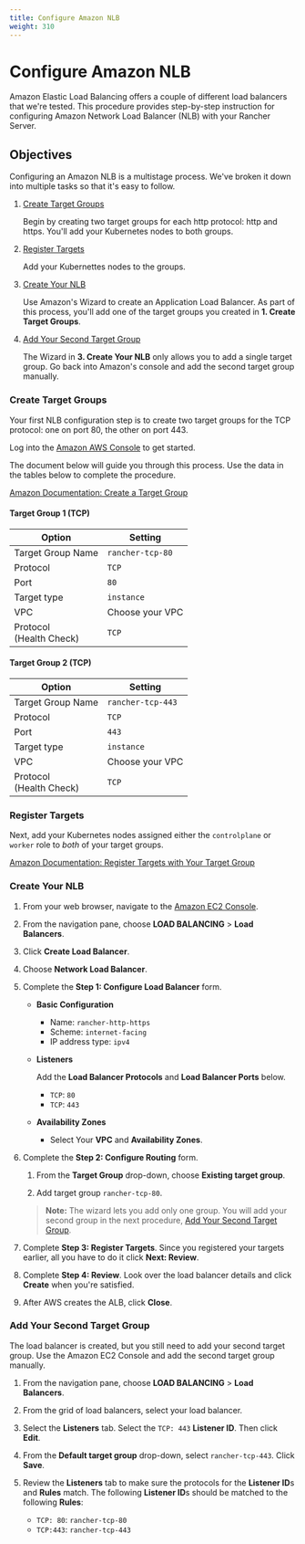 ```yaml
---
title: Configure Amazon NLB
weight: 310
---
```

# Configure Amazon NLB

Amazon Elastic Load Balancing offers a couple of different load balancers that we're tested. This procedure provides step-by-step instruction for configuring Amazon Network Load Balancer (NLB) with your Rancher Server.

## Objectives

Configuring an Amazon NLB is a multistage process. We've broken it down into multiple tasks so that it's easy to follow.

1. [Create Target Groups](#create-target-groups)

	Begin by creating two target groups for each http protocol: http and https. You'll add your Kubernetes nodes to both groups.

2. [Register Targets](#register-targets)

	Add your Kubernettes nodes to the groups.

3. [Create Your NLB](#create-your-NLB)

	Use Amazon's Wizard to create an Application Load Balancer. As part of this process, you'll add one of the target groups you created in **1. Create Target Groups**.

4. [Add Your Second Target Group](#placeholder)

	The Wizard in **3. Create Your NLB** only allows you to add a single target group. Go back into Amazon's console and add the second target group manually.


### Create Target Groups

Your first NLB configuration step is to create two target groups for the TCP protocol: one on port 80, the other on port 443.

Log into the [Amazon AWS Console](https://console.aws.amazon.com/ec2/) to get started.

The document below will guide you through this process. Use the data in the tables below to complete the procedure.

[Amazon Documentation: Create a Target Group](https://docs.aws.amazon.com/elasticloadbalancing/latest/application/create-target-group.html)

#### Target Group 1 (TCP)

Option                      | Setting
----------------------------|------------------------------------
Target Group Name           | `rancher-tcp-80`
Protocol                    | `TCP`
Port                        | `80`
Target type                 | `instance`
VPC                         | Choose your VPC
Protocol<br/>(Health Check) | `TCP`


#### Target Group 2 (TCP)

Option                      | Setting
----------------------------|------------------------------------
Target Group Name           | `rancher-tcp-443`
Protocol                    | `TCP`
Port                        | `443`
Target type                 | `instance`
VPC                         | Choose your VPC
Protocol<br/>(Health Check) | `TCP`

### Register Targets

Next, add your Kubernetes nodes assigned either the `controlplane` or `worker` role to _both_ of your target groups.

[Amazon Documentation: Register Targets with Your Target Group](https://docs.aws.amazon.com/elasticloadbalancing/latest/application/target-group-register-targets.html)

### Create Your NLB

1. From your web browser, navigate to the [Amazon EC2 Console](https://console.aws.amazon.com/ec2/).

2. From the navigation pane, choose **LOAD BALANCING** > **Load Balancers**.

3. Click **Create Load Balancer**.

4. Choose **Network Load Balancer**.

5. Complete the **Step 1: Configure Load Balancer** form.
	- **Basic Configuration**

	   - Name: `rancher-http-https`
	   - Scheme: `internet-facing`
	   - IP address type: `ipv4`
	- **Listeners**

		Add the **Load Balancer Protocols** and **Load Balancer Ports** below.
		- `TCP`: `80`
		- `TCP`: `443`

	- **Availability Zones**

	   - Select Your **VPC** and **Availability Zones**.

6. Complete the **Step 2: Configure Routing** form.

	1. From the **Target Group** drop-down, choose **Existing target group**.

	2. Add target group `rancher-tcp-80`.

	>**Note:** The wizard lets you add only one group. You will add your second group in the  next procedure, [Add Your Second Target Group](#add-your-second-target-group).

7. Complete **Step 3: Register Targets**. Since you registered your targets earlier, all you have to do it click **Next: Review**.

8. Complete **Step 4: Review**. Look over the load balancer details and click **Create** when you're satisfied.

9. After AWS creates the ALB, click **Close**.

### Add Your Second Target Group

The load balancer is created, but you still need to add your second target group. Use the Amazon EC2 Console and add the second target group manually.

1. From the navigation pane, choose **LOAD BALANCING** > **Load Balancers**.

2. From the grid of load balancers, select your load balancer.

3. Select the **Listeners** tab. Select the `TCP: 443` **Listener ID**. Then click **Edit**.

4. From the **Default target group** drop-down, select `rancher-tcp-443`. Click **Save**.

5. Review the **Listeners** tab to make sure the protocols for the **Listener ID**s and **Rules** match. The following **Listener ID**s should be matched to the following **Rules**:

    - `TCP: 80`: `rancher-tcp-80`
    - `TCP:443`: `rancher-tcp-443`
